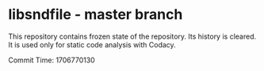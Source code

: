 # libsndfile - master branch

This repository contains frozen state of the repository.
Its history is cleared. It is used only for static code
analysis with Codacy.

Commit Time: 1706770130